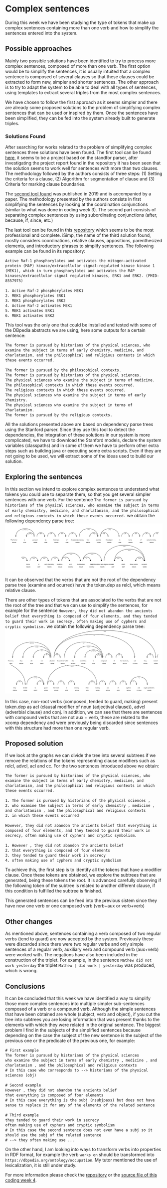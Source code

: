 # Complex sentences
During this week we have been studying the type of tokens that make up complex sentences containing more than one verb and how to simplify the sentences entered into the system.


## Possible approaches
Mainly two possible solutions have been identified to try to process more complex sentences, composed of more than one verb. The first option would be to simplify the sentences, it is usually intuited that a complex sentence is composed of several clauses so that these clauses could be extracted to form new, simpler and shorter sentences.
The other approach is to try to adapt the system to be able to deal with all types of sentences, using templates to extract several triples from the most complex sentences. 

We have chosen to follow the first approach as it seems simpler and there are already some proposed solutions to the problem of simplifying complex sentences that can be used or inspired by them. Once the sentences have been simplified, they can be fed into the system already built to generate triples.


### Solutions Found
After searching for works related to the problem of simplifying complex sentences three solutions have been found. 
The first tool can be found [here][3], it seems to be a project based on the standfor parser, after investigating the project report found in the repository it has been seen that the solution seems to work well for sentences with more than two clauses. The methodology followed by the authors consists of three steps: (1) Setting the criteria for a clause, (2) Algorithm for segmentation of clause and (3) Criteria for marking clause boundaries.

The [second tool found][4] was published in 2019 and is accompanied by a paper. The methodology presented by the authors consists in first simplifying the sentences by looking at the coordination conjunctions (similar to what was done in coding week 3). The second part consists of separating complex sentences by using subordinating conjunctions (after, because, if, since, etc.)

The last tool can be found in this [repository][5] which seems to be the most professional and complete. iSimp, the name of the third solution found, mostly considers coordinations, relative clauses, appositions, parenthesized elements, and introductory phrases to simplify sentences. The following example can be found in its repository:
```
Active Raf-1 phosphorylates and activates the mitogen-activated protein (MAP) kinase/extracellular signal-regulated kinase kinase 1 (MEK1), which in turn phosphorylates and activates the MAP kinases/extracellular signal regulated kinases, ERK1 and ERK2. (PMID-8557975)

1. Active Raf-2 phosphorylates MEK1
2. MEK1 phosphorylates ERK1
3. MEK1 phosphorylates ERK2
4. Active Raf-2 activates MEK1
5. MEK1 activates ERK1
6. MEK1 activates ERK2
```

This tool was the only one that could be installed and tested with some of the DBpedia abstracts we are using, here some outputs for a certain sentence:

```
The former is pursued by historians of the physical sciences, who examine the subject in terms of early chemistry, medicine, and charlatanism, and the philosophical and religious contexts in which these events occurred.

The former is pursued by the philosophical contexts.
The former is pursued by historians of the physical sciences.
The physical sciences who examine the subject in terms of medicine.
The philosophical contexts in which these events occurred.
The religious contexts in which these events occurred.
The physical sciences who examine the subject in terms of early chemistry.
The physical sciences who examine the subject in terms of charlatanism.
The former is pursued by the religious contexts.
```
All the solutions presented above are based on dependency parse trees using the Stanford parser. Since they use this tool to detect the dependencies, the integration of these solutions in our system is more complicated, we have to download the Stanford models, declare the system variables (classpaths) and in some of them we have to perform other extra steps such as building java or executing some extra scripts.
Even if they are not going to be used, we will extract some of the ideas used to build our solution.


## Exploring the sentences
In this section we intend to explore complex sentences to understand what tokens you could use to separate them, so that you get several simpler sentences with one verb.
For the sentence `The former is pursued by historians of the physical sciences, who examine the subject in terms of early chemistry, medicine, and charlatanism, and the philosophical and religious contexts in which these events occurred.` we obtain the following dependency parse tree:
![example_relcl_cw4](https://raw.githubusercontent.com/Fcabla/DBpedia-abstracts-to-RDF/main/docs/example_relcl_cw4.png)

It can be observed that the verbs that are not the root of the dependency parse tree (examine and ocurred) have the token.dep as relcl, which means relative clause. 

There are other types of tokens that are associated to the verbs that are not the root of the tree and that we can use to simplify the sentences, for example for the sentence `However, they did not abandon the ancients belief that everything is composed of four elements, and they tended to guard their work in secrecy, often making use of cyphers and cryptic symbolism.` we obtain the following dependency parse tree:
![example_clausules_cw4](https://raw.githubusercontent.com/Fcabla/DBpedia-abstracts-to-RDF/main/docs/example_clausules_cw4.png)

In this case, non-root verbs (composed, tended to guard, making) present token.dep as acl (clausal modifier of noun (adjectival clause)), advcl (adverbial clause) and conj. In addition, we can see that there are sentences with compound verbs that are not aux + verb, these are related to the xcomp dependency and were previously being discarded since sentences with this structure had more than one regular verb.

## Proposed solution
If we look at the graphs we can divide the tree into several subtrees if we remove the relations of the tokens representing clause modifiers such as relcl, advcl, acl and cc. For the two sentences introduced above we obtain:

```
The former is pursued by historians of the physical sciences, who examine the subject in terms of early chemistry, medicine, and charlatanism, and the philosophical and religious contexts in which these events occurred.

1. The former is pursued by historians of the physical sciences ,
2. who examine the subject in terms of early chemistry , medicine , and charlatanism , and the philosophical and religious contexts
3. in which these events occurred

However, they did not abandon the ancients belief that everything is composed of four elements, and they tended to guard their work in secrecy, often making use of cyphers and cryptic symbolism.

1. However , they did not abandon the ancients belief
2. that everything is composed of four elements
3. they tended to guard their work in secrecy
4. often making use of cyphers and cryptic symbolism
```
To achieve this, the first step is to identify all the tokens that have a modifier clause. Once these tokens are obtained, we explore the subtrees that are generated, being these tokens the root. It is advanced carefully observing if the following token of the subtree is related to another different clause, if this condition is fulfilled the subtree is finished.

This generated sentences can be feed into the previous sistem since they have now one verb or one composed verb (verb+aux or verb+verb)

## Other changes
As mentioned above, sentences containing a verb composed of two regular verbs (tend to guard) are now accepted by the system. Previously these were discarded since there were two regular verbs and only simple sentences of a regular verb, auxiliary verb and compound verb (aux+verb) were worked with.
The negations have also been included in the construction of the triplet. For example, in the sentence `Mathew did not work yesterday` the triplet `Mathew | did work | yesterday` was produced, which is wrong.

## Conclusions
It can be concluded that this week we have identified a way to simplify those more complex sentences into multiple simpler sub-sentences composed of a verb or a compound verb. 
Although the simple sentences that have been obtained are whole (subject, verb and object), if you cut the tree into subtrees you are losing information that was present thanks to the elements with which they were related in the original sentence. 
The biggest problem I find in the subjects of the simplified sentences because depending on the case the subject of the new sentence is the subject of the previous one or the predicate of the previous one, for example:

```
# First example
The former is pursued by historians of the physical sciences
who examine the subject in terms of early chemistry , medicine , and charlatanism , and the philosophical and religious contexts
# In this case who corresponds to --> historians of the physical sciences (obj)

# Second example
However , they did not abandon the ancients belief
that everything is composed of four elements
# In this case everything is the subj (nsubjpass) but does not have sense to replace it for any of the elements of the related sentence

# Third example
they tended to guard their work in secrecy
often making use of cyphers and cryptic symbolism
# In this case the second sentence does not even have a subj so it should use the subj of the related sentence
# --> they often making use ...
```

On the other hand, I am looking into ways to transform verbs into properties in RDF format, for example the verb `works on` should be transformed into `https://dbpedia.org/ontology/occupation`. My tutor mentioned the use of lexicalization, it is still under study.

For more information please check the [repository][1] or the [source file of this coding week 4][2].

[1]: https://github.com/Fcabla/DBpedia-abstracts-to-RDF
[2]: https://github.com/Fcabla/DBpedia-abstracts-to-RDF/blob/main/code/codingweeks/cw4.py
[3]: https://github.com/shreyaUp/Sentence-Simplification
[4]: https://github.com/garain/Sentence-Simplification
[5]: https://github.com/bionlplab/isimp